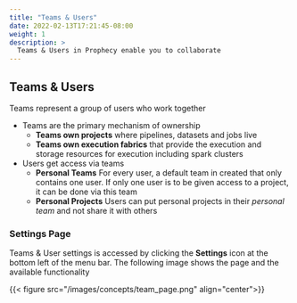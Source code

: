 ```yaml
---
title: "Teams & Users"
date: 2022-02-13T17:21:45-08:00
weight: 1
description: >
  Teams & Users in Prophecy enable you to collaborate
---
```


## Teams & Users

Teams represent a group of users who work together

* Teams are the primary mechanism of ownership
   * **Teams own projects** where pipelines, datasets and jobs live
   * **Teams own execution fabrics** that provide the execution and storage resources for execution including spark clusters
* Users get access via teams
   * **Personal Teams** For every user, a default team in created that only contains one user. If only one user is to be given access to a project, it can be done via this team
   * **Personal Projects** Users can put personal projects in their _personal team_ and not share it with others

### Settings Page

Teams & User settings is accessed by clicking the **Settings** icon at the bottom left of the menu bar. The following image shows the page and the available functionality

{{< figure src="/images/concepts/team_page.png" align="center">}}


